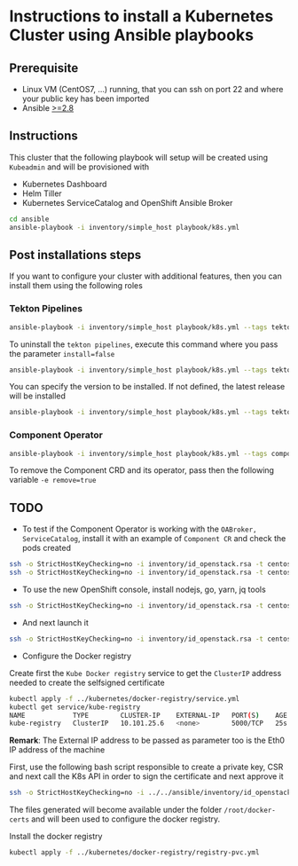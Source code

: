 # Instructions to install a Kubernetes Cluster using Ansible playbooks 

## Prerequisite

- Linux VM (CentOS7, ...) running, that you can ssh on port 22 and where your public key has been imported
- Ansible [>=2.8](http://docs.ansible.com/ansible/latest/installation_guide/intro_installation.html)

## Instructions

This cluster that the following playbook will setup will be created using `Kubeadmin` and will be provisioned with

- Kubernetes Dashboard
- Helm Tiller
- Kubernetes ServiceCatalog and OpenShift Ansible Broker

```bash
cd ansible
ansible-playbook -i inventory/simple_host playbook/k8s.yml 
```

## Post installations steps

If you want to configure your cluster with additional features, then you can install them using the following
roles

### Tekton Pipelines

  ```bash
  ansible-playbook -i inventory/simple_host playbook/k8s.yml --tags tekton_pipelines -e isOpenshift=false
  ```
  
  To uninstall the `tekton pipelines`, execute this command where you pass the parameter `install=false`
  ```bash
  ansible-playbook -i inventory/simple_host playbook/k8s.yml --tags tekton_pipelines -e remove=true  -e isOpenshift=false
  ```
  
  You can specify the version to be installed. If not defined, the latest release will be installed
  ```bash
  ansible-playbook -i inventory/simple_host playbook/k8s.yml --tags tekton_pipelines -e tekton_release_version=v0.3.1  -e isOpenshift=false
  ```
  
### Component Operator

  ```bash
  ansible-playbook -i inventory/simple_host playbook/k8s.yml --tags component_crd_operator -e isOpenshift=false
  ```  
  
  To remove the Component CRD and its operator, pass then the following variable `-e remove=true`

## TODO

- To test if the Component Operator is working with the `OABroker, ServiceCatalog`, install it with an example of `Component CR` and check the pods created
```bash
ssh -o StrictHostKeyChecking=no -i inventory/id_openstack.rsa -t centos@10.8.250.104 sudo 'bash -s' -- < ../kubernetes/test-component-operator.sh
ssh -o StrictHostKeyChecking=no -i inventory/id_openstack.rsa -t centos@10.8.250.104 sudo kubectl get all,serviceinstance,servicebinding,secrets -n demo
```

- To use the new OpenShift console, install nodejs, go, yarn, jq tools
```bash
ssh -o StrictHostKeyChecking=no -i inventory/id_openstack.rsa -t centos@10.8.250.104 sudo 'bash -s' -- < ../kubernetes/install-tools-openshift-console.sh
```
- And next launch it
```bash
ssh -o StrictHostKeyChecking=no -i inventory/id_openstack.rsa -t centos@10.8.250.104 sudo 'bash -s' -- < ../kubernetes/launch-console.sh
```

- Configure the  Docker registry

Create first the `Kube Docker registry` service to get the `ClusterIP` address needed to create the selfsigned certificate

```bash
kubectl apply -f ../kubernetes/docker-registry/service.yml
kubectl get service/kube-registry
NAME            TYPE        CLUSTER-IP    EXTERNAL-IP   PORT(S)    AGE
kube-registry   ClusterIP   10.101.25.6   <none>        5000/TCP   25s
```

**Remark**: The External IP address to be passed as parameter too is the Eth0 IP address of the machine

First, use the following bash script responsible to create a private key, CSR and next call the K8s API in order to sign the certificate and next approve it
```bash
ssh -o StrictHostKeyChecking=no -i ../../ansible/inventory/id_openstack.rsa -t centos@10.8.250.104 sudo 'bash -s' -- < ../kubernetes/gen-self-signed-cert.sh 10.101.25.6 10.8.250.104
```

The files generated will become available under the folder `/root/docker-certs` and will been used to configure the docker registry.

Install the docker registry
```bash
kubectl apply -f ../kubernetes/docker-registry/registry-pvc.yml
```
